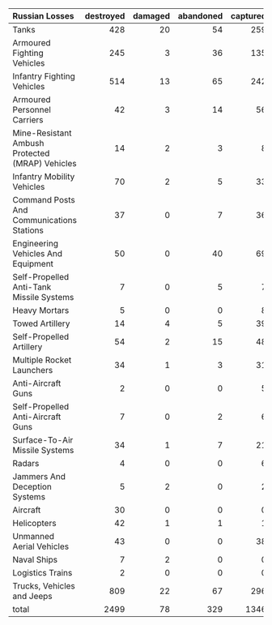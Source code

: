 | Russian Losses                                   |   destroyed |   damaged |   abandoned |   captured |   total |
|:-------------------------------------------------|------------:|----------:|------------:|-----------:|--------:|
| Tanks                                            |         428 |        20 |          54 |        259 |     761 |
| Armoured Fighting Vehicles                       |         245 |         3 |          36 |        135 |     419 |
| Infantry Fighting Vehicles                       |         514 |        13 |          65 |        242 |     834 |
| Armoured Personnel Carriers                      |          42 |         3 |          14 |         56 |     115 |
| Mine-Resistant Ambush Protected  (MRAP) Vehicles |          14 |         2 |           3 |          8 |      27 |
| Infantry Mobility Vehicles                       |          70 |         2 |           5 |         33 |     110 |
| Command Posts And Communications Stations        |          37 |         0 |           7 |         36 |      80 |
| Engineering Vehicles And Equipment               |          50 |         0 |          40 |         69 |     159 |
| Self-Propelled Anti-Tank Missile Systems         |           7 |         0 |           5 |          7 |      19 |
| Heavy Mortars                                    |           5 |         0 |           0 |          8 |      13 |
| Towed Artillery                                  |          14 |         4 |           5 |         39 |      62 |
| Self-Propelled Artillery                         |          54 |         2 |          15 |         48 |     119 |
| Multiple Rocket Launchers                        |          34 |         1 |           3 |         31 |      69 |
| Anti-Aircraft Guns                               |           2 |         0 |           0 |          5 |       7 |
| Self-Propelled Anti-Aircraft Guns                |           7 |         0 |           2 |          6 |      15 |
| Surface-To-Air Missile Systems                   |          34 |         1 |           7 |         21 |      63 |
| Radars                                           |           4 |         0 |           0 |          6 |      10 |
| Jammers And Deception Systems                    |           5 |         2 |           0 |          2 |       9 |
| Aircraft                                         |          30 |         0 |           0 |          0 |      30 |
| Helicopters                                      |          42 |         1 |           1 |          1 |      45 |
| Unmanned Aerial Vehicles                         |          43 |         0 |           0 |         38 |      81 |
| Naval Ships                                      |           7 |         2 |           0 |          0 |       9 |
| Logistics Trains                                 |           2 |         0 |           0 |          0 |       2 |
| Trucks, Vehicles and Jeeps                       |         809 |        22 |          67 |        296 |    1194 |
| total                                            |        2499 |        78 |         329 |       1346 |    4252 |